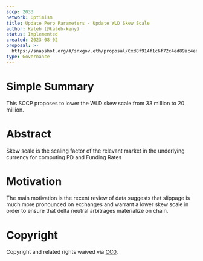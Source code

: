 ```yaml
---
sccp: 2033
network: Optimism
title: Update Perp Parameters - Update WLD Skew Scale
author: Kaleb (@kaleb-keny)
status: Implemented
created: 2023-08-02
proposal: >-
  https://snapshot.org/#/snxgov.eth/proposal/0xd8f914f1c6f72c4ed89ac4ebc1c534eb945f2183575ac90f84c3bd72d9c25c12
type: Governance
---
```


# Simple Summary

This SCCP proposes to lower the WLD skew scale from 33 million to 20 million.

# Abstract

Skew scale is the scaling factor of the relevant market in the underlying currency for computing PD and Funding Rates

# Motivation

The main motivation is the recent review of data suggests that slippage is much more pronounced on exchanges and warrant a lower skew scale in order to ensure that delta neutral arbitrages materialize on chain.

# Copyright

Copyright and related rights waived via [CC0](https://creativecommons.org/publicdomain/zero/1.0/).


